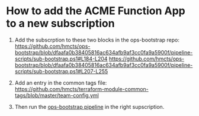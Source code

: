 # How to add the ACME Function App to a new subscription

1. Add the subscrption to these two blocks in the ops-bootstrap repo:
https://github.com/hmcts/ops-bootstrap/blob/dfaafa0b38405816ac634afb9af3cc0fa9a5900f/pipeline-scripts/sub-bootstrap.ps1#L184-L204
https://github.com/hmcts/ops-bootstrap/blob/dfaafa0b38405816ac634afb9af3cc0fa9a5900f/pipeline-scripts/sub-bootstrap.ps1#L207-L255

2. Add an entry in the common tags file:
https://github.com/hmcts/terraform-module-common-tags/blob/master/team-config.yml

3. Then run the [ops-bootstrap pipeline](https://dev.azure.com/hmcts/Operations/_build?definitionId=435) in the right supscription.
